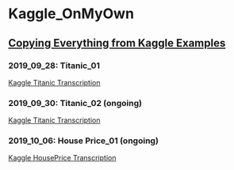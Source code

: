 # Kaggle_OnMyOwn
## [Copying Everything from Kaggle Examples](https://kaggle-kr.tistory.com/32?category=868318)

### 2019_09_28: Titanic_01
[Kaggle Titanic Transcription](https://kaggle-kr.tistory.com/17?category=868316)

### 2019_09_30: Titanic_02 (ongoing)
[Kaggle Titanic Transcription](https://www.kaggle.com/ash316/eda-to-prediction-dietanic)

### 2019_10_06: House Price_01 (ongoing)
[Kaggle HousePrice Transcription](https://www.kaggle.com/serigne/stacked-regressions-top-4-on-leaderboard)

